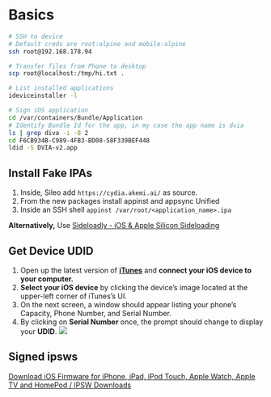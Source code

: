 # Basics
```bash
# SSH to device
# Default creds are root:alpine and mobile:alpine
ssh root@192.168.178.94 

# Transfer files from Phone to desktop
scp root@localhost:/tmp/hi.txt .

# List installed applications
ideviceinstaller -l

# Sign iOS application
cd /var/containers/Bundle/Application
# Identify Bundle Id for the app, in my case the app name is dvia
ls | grep diva -i -B 2
cd F6CB934B-C989-4FB3-BD08-58F339BEF448
ldid -S DVIA-v2.app
```
## Install Fake IPAs
1. Inside, Sileo add `https://cydia.akemi.ai/` as source.
2. From the new packages install appinst and appsync Unified
3. Inside an SSH shell `appinst /var/root/<application_name>.ipa`

**Alternatively,**
Use [Sideloadly - iOS & Apple Silicon Sideloading](https://sideloadly.io/)


## Get Device UDID
1.  Open up the latest version of [**iTunes**](http://www.apple.com/itunes/) and **connect your iOS device to your computer.**
2.  **Select your iOS device** by clicking the device’s image located at the upper-left corner of iTunes’s UI.
3. On the next screen, a window should appear listing your phone’s Capacity, Phone Number, and Serial Number.
4. By clicking on **Serial Number** once, the prompt should change to display your **UDID**.
	![](/Screenshots/Pasted%20image%2020230113102610.png)

## Signed ipsws
[Download iOS Firmware for iPhone, iPad, iPod Touch, Apple Watch, Apple TV and HomePod / IPSW Downloads](https://ipsw.me/)